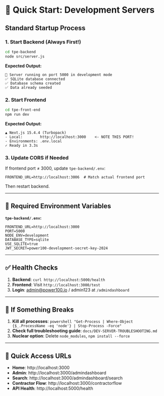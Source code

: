 # 🚀 Quick Start: Development Servers

## Standard Startup Process

### 1. **Start Backend** (Always First!)
```bash
cd tpe-backend
node src/server.js
```
**Expected Output:**
```
🚀 Server running on port 5000 in development mode
✅ SQLite database connected
✅ Database schema created
✅ Data already seeded
```

### 2. **Start Frontend**
```bash
cd tpe-front-end
npm run dev
```
**Expected Output:**
```
▲ Next.js 15.4.4 (Turbopack)
- Local:        http://localhost:3000    <- NOTE THIS PORT!
- Environments: .env.local
✓ Ready in 3.3s
```

### 3. **Update CORS if Needed**
If frontend port ≠ 3000, update `tpe-backend/.env`:
```env
FRONTEND_URL=http://localhost:3006  # Match actual frontend port
```
Then restart backend.

---

## 🔧 Required Environment Variables

**`tpe-backend/.env`:**
```env
FRONTEND_URL=http://localhost:3000
PORT=5000
NODE_ENV=development
DATABASE_TYPE=sqlite
USE_SQLITE=true
JWT_SECRET=power100-development-secret-key-2024
```

---

## ✅ Health Checks

1. **Backend**: `curl http://localhost:5000/health`
2. **Frontend**: Visit `http://localhost:3000/test`
3. **Login**: admin@power100.io / admin123 at `/admindashboard`

---

## 🚨 If Something Breaks

1. **Kill all processes**: `powershell "Get-Process | Where-Object {$_.ProcessName -eq 'node'} | Stop-Process -Force"`
2. **Check full troubleshooting guide**: `docs/DEV-SERVER-TROUBLESHOOTING.md`
3. **Nuclear option**: Delete `node_modules`, `npm install --force`

---

## 📱 Quick Access URLs

- **Home**: http://localhost:3000
- **Admin**: http://localhost:3000/admindashboard
- **Search**: http://localhost:3000/admindashboard/search
- **Contractor Flow**: http://localhost:3000/contractorflow
- **API Health**: http://localhost:5000/health